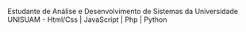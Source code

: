 Estudante de Análise e Desenvolvimento de Sistemas da Universidade UNISUAM - 
Html/Css | JavaScript | Php | Python
